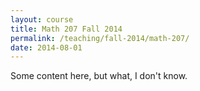 ```yaml
---
layout: course
title: Math 207 Fall 2014
permalink: /teaching/fall-2014/math-207/
date: 2014-08-01
---
```


Some content here, but what, I don't know.

